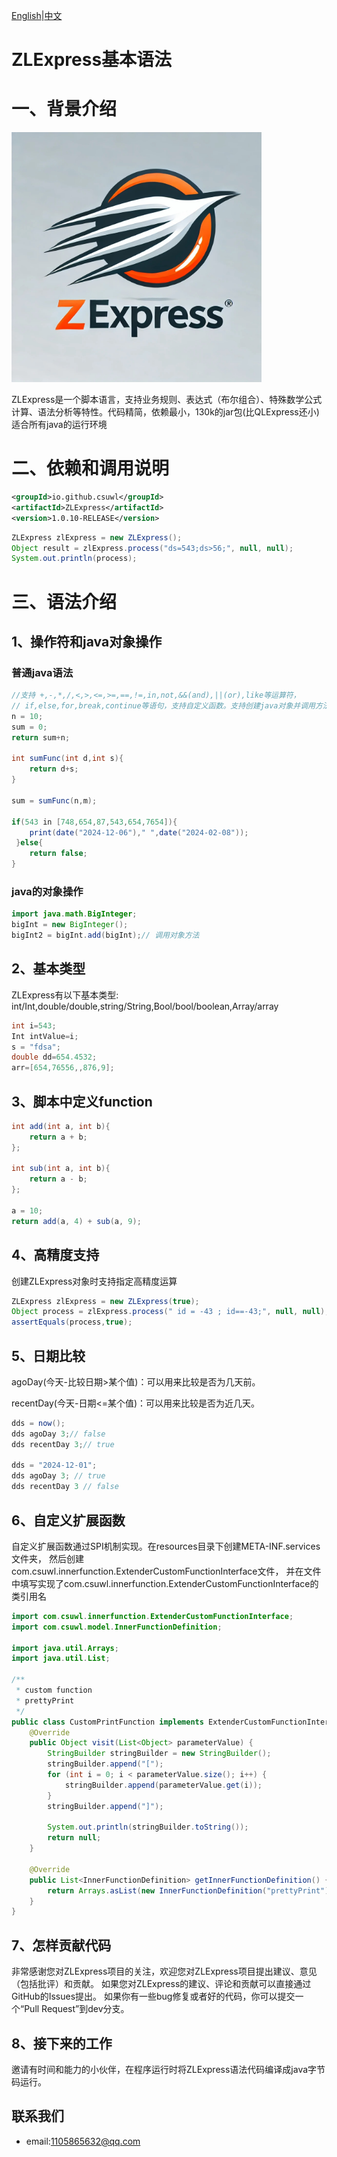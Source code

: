 
[English](README.md)|[中文](README-ZH.md)
# ZLExpress基本语法

# 一、背景介绍

<img src="./images/ZLExpress-logo.jpg" width="400px" height="400px"/>

ZLExpress是一个脚本语言，支持业务规则、表达式（布尔组合）、特殊数学公式计算、语法分析等特性。代码精简，依赖最小，130k的jar包(比QLExpress还小)适合所有java的运行环境

# 二、依赖和调用说明

```xml
<groupId>io.github.csuwl</groupId>
<artifactId>ZLExpress</artifactId>
<version>1.0.10-RELEASE</version>
```


```java
ZLExpress zlExpress = new ZLExpress();
Object result = zlExpress.process("ds=543;ds>56;", null, null);
System.out.println(process);
```

# 三、语法介绍

## 1、操作符和java对象操作
### 普通java语法
```java
//支持 +,-,*,/,<,>,<=,>=,==,!=,in,not,&&(and),||(or),like等运算符，
// if,else,for,break,continue等语句，支持自定义函数。支持创建java对象并调用方法。
n = 10;
sum = 0;
return sum+n;

int sumFunc(int d,int s){
    return d+s;
}

sum = sumFunc(n,m);

if(543 in [748,654,87,543,654,7654]){
    print(date("2024-12-06")," ",date("2024-02-08"));
 }else{
    return false;
}
```

### java的对象操作
```java
import java.math.BigInteger;
bigInt = new BigInteger();
bigInt2 = bigInt.add(bigInt);// 调用对象方法
```

## 2、基本类型
ZLExpress有以下基本类型: int/Int,double/double,string/String,Bool/bool/boolean,Array/array
```java
int i=543;
Int intValue=i;
s = "fdsa";
double dd=654.4532;
arr=[654,76556,,876,9];
```

## 3、脚本中定义function
```java
int add(int a, int b){
    return a + b;
};

int sub(int a, int b){
    return a - b;
};

a = 10;
return add(a, 4) + sub(a, 9);
```

## 4、高精度支持
创建ZLExpress对象时支持指定高精度运算
```java
ZLExpress zlExpress = new ZLExpress(true);
Object process = zlExpress.process(" id = -43 ; id==-43;", null, null);
assertEquals(process,true);
```
## 5、日期比较
agoDay(今天-比较日期>某个值)：可以用来比较是否为几天前。 

recentDay(今天-日期<=某个值)：可以用来比较是否为近几天。
```java
dds = now();
dds agoDay 3;// false
dds recentDay 3;// true

dds = "2024-12-01";
dds agoDay 3; // true
dds recentDay 3 // false
```

## 6、自定义扩展函数
自定义扩展函数通过SPI机制实现。在resources目录下创建META-INF.services文件夹，
然后创建com.csuwl.innerfunction.ExtenderCustomFunctionInterface文件，
并在文件中填写实现了com.csuwl.innerfunction.ExtenderCustomFunctionInterface的类引用名
```java
import com.csuwl.innerfunction.ExtenderCustomFunctionInterface;
import com.csuwl.model.InnerFunctionDefinition;

import java.util.Arrays;
import java.util.List;

/**
 * custom function
 * prettyPrint
 */
public class CustomPrintFunction implements ExtenderCustomFunctionInterface {
    @Override
    public Object visit(List<Object> parameterValue) {
        StringBuilder stringBuilder = new StringBuilder();
        stringBuilder.append("[");
        for (int i = 0; i < parameterValue.size(); i++) {
            stringBuilder.append(parameterValue.get(i));
        }
        stringBuilder.append("]");

        System.out.println(stringBuilder.toString());
        return null;
    }

    @Override
    public List<InnerFunctionDefinition> getInnerFunctionDefinition() {
        return Arrays.asList(new InnerFunctionDefinition("prettyPrint"),new InnerFunctionDefinition("myPrint"));
    }
}

```
## 7、怎样贡献代码
非常感谢您对ZLExpress项目的关注，欢迎您对ZLExpress项目提出建议、意见（包括批评）和贡献。
如果您对ZLExpress的建议、评论和贡献可以直接通过GitHub的Issues提出。
如果你有一些bug修复或者好的代码，你可以提交一个“Pull Request”到dev分支。


## 8、接下来的工作
邀请有时间和能力的小伙伴，在程序运行时将ZLExpress语法代码编译成java字节码运行。

## 联系我们
-  email:1105865632@qq.com
